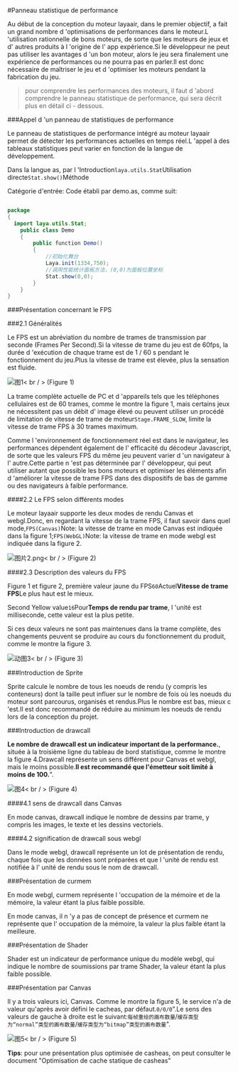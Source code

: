 #Panneau statistique de performance

Au début de la conception du moteur layaair, dans le premier objectif, a fait un grand nombre d 'optimisations de performances dans le moteur.L 'utilisation rationnelle de bons moteurs, de sorte que les moteurs de jeux et d' autres produits à l 'origine de l' app expérience.Si le développeur ne peut pas utiliser les avantages d 'un bon moteur, alors le jeu sera finalement une expérience de performances ou ne pourra pas en parler.Il est donc nécessaire de maîtriser le jeu et d 'optimiser les moteurs pendant la fabrication du jeu.



> pour comprendre les performances des moteurs, il faut d 'abord comprendre le panneau statistique de performance, qui sera décrit plus en détail ci - dessous.



###Appel d 'un panneau de statistiques de performance

Le panneau de statistiques de performance intégré au moteur layaair permet de détecter les performances actuelles en temps réel.L 'appel à des tableaux statistiques peut varier en fonction de la langue de développement.

Dans la langue as, par l 'Introduction`laya.utils.Stat`Utilisation directe`Stat.show()`Méthode

Catégorie d'entrée: Code établi par demo.as, comme suit:


```java

package
{
  import laya.utils.Stat;
	public class Demo
	{	
		public function Demo()
		{
          	//初始化舞台
			Laya.init(1334,750);
          	//调用性能统计面板方法，(0,0)为面板位置坐标
			Stat.show(0,0); 
		}
	}
}
```




###Présentation concernant le FPS

###2.1 Généralités

Le FPS est un abréviation du nombre de trames de transmission par seconde (Frames Per Second).Si la vitesse de trame du jeu est de 60fps, la durée d 'exécution de chaque trame est de 1 / 60 s pendant le fonctionnement du jeu.Plus la vitesse de trame est élevée, plus la sensation est fluide.

![图1](img/1.png)< br / > (Figure 1)

La trame complète actuelle de PC et d 'appareils tels que les téléphones cellulaires est de 60 trames, comme le montre la figure 1, mais certains jeux ne nécessitent pas un débit d' image élevé ou peuvent utiliser un procédé de limitation de vitesse de trame de moteur`Stage.FRAME_SLOW`, limite la vitesse de trame FPS à 30 trames maximum.

Comme l 'environnement de fonctionnement réel est dans le navigateur, les performances dépendent également de l' efficacité du décodeur Javascript, de sorte que les valeurs FPS du même jeu peuvent varier d 'un navigateur à l' autre.Cette partie n 'est pas déterminée par l' développeur, qui peut utiliser autant que possible les bons moteurs et optimiser les éléments afin d 'améliorer la vitesse de trame FPS dans des dispositifs de bas de gamme ou des navigateurs à faible performance.

####2.2 Le FPS selon différents modes

Le moteur layaair supporte les deux modes de rendu Canvas et webgl.Donc, en regardant la vitesse de la trame FPS, il faut savoir dans quel mode,`FPS(Canvas)`Note: la vitesse de trame en mode Canvas est indiquée dans la figure 1;`FPS(WebGL)`Note: la vitesse de trame en mode webgl est indiquée dans la figure 2.

![图片2.png](img/2.png)< br / > (Figure 2)

####2.3 Description des valeurs du FPS

Figure 1 et figure 2, première valeur jaune du FPS`60`Actuel**Vitesse de trame FPS**Le plus haut est le mieux.

Second Yellow value`16`Pour**Temps de rendu par trame**, l 'unité est milliseconde, cette valeur est la plus petite.

Si ces deux valeurs ne sont pas maintenues dans la trame complète, des changements peuvent se produire au cours du fonctionnement du produit, comme le montre la figure 3.

![动图3](img/3.gif)< br / > (Figure 3)





###Introduction de Sprite

Sprite calcule le nombre de tous les noeuds de rendu (y compris les conteneurs) dont la taille peut influer sur le nombre de fois où les noeuds du moteur sont parcourus, organisés et rendus.Plus le nombre est bas, mieux c 'est.Il est donc recommandé de réduire au minimum les noeuds de rendu lors de la conception du projet.





###Introduction de drawcall


 **Le nombre de drawcall est un indicateur important de la performance.**, située à la troisième ligne du tableau de bord statistique, comme le montre la figure 4.Drawcall représente un sens différent pour Canvas et webgl, mais le moins possible.**Il est recommandé que l'émetteur soit limité à moins de 100.**".

![图4](img/4.png)< br / > (Figure 4)



####4.1 sens de drawcall dans Canvas

En mode canvas, drawcall indique le nombre de dessins par trame, y compris les images, le texte et les dessins vectoriels.

####4.2 signification de drawcall sous webgl

Dans le mode webgl, drawcall représente un lot de présentation de rendu, chaque fois que les données sont préparées et que l 'unité de rendu est notifiée à l' unité de rendu sous le nom de drawcall.



###Présentation de curmem

En mode webgl, curmem représente l 'occupation de la mémoire et de la mémoire, la valeur étant la plus faible possible.

En mode canvas, il n 'y a pas de concept de présence et curmem ne représente que l' occupation de la mémoire, la valeur la plus faible étant la meilleure.



###Présentation de Shader

Shader est un indicateur de performance unique du modèle webgl, qui indique le nombre de soumissions par trame Shader, la valeur étant la plus faible possible.



###Présentation par Canvas

Il y a trois valeurs ici, Canvas. Comme le montre la figure 5, le service n'a de valeur qu'après avoir défini le cacheas, par défaut.`0/0/0`".Le sens des valeurs de gauche à droite est le suivant:`每帧重绘的画布数量`/`缓存类型为“normal”类型的画布数量`/`缓存类型为“bitmap”类型的画布数量`".


![图5](img/5.png)< br / > (Figure 5)


**Tips**: pour une présentation plus optimisée de casheas, on peut consulter le document "Optimisation de cache statique de casheas"










 